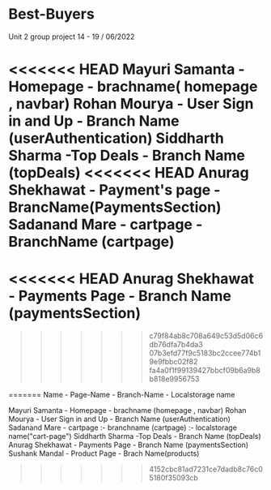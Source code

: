 # Best-Buyers

Unit 2 group project 14 - 19 / 06/2022

<<<<<<< HEAD
Mayuri Samanta - Homepage - brachname( homepage , navbar)
Rohan Mourya   - User Sign in and Up - Branch Name (userAuthentication)
Siddharth Sharma -Top Deals - Branch Name (topDeals)
<<<<<<< HEAD
Anurag Shekhawat - Payment's page - BrancName(PaymentsSection)
Sadanand Mare  - cartpage - BranchName (cartpage)
=======
<<<<<<< HEAD
Anurag Shekhawat - Payments Page - Branch Name (paymentsSection)
=======



>>>>>>> c79f84ab8c708a649c53d5d06c6db76dfa7b4da3
>>>>>>> 07b3efd77f9c5183bc2ccee774b19e9fbbc02f82
>>>>>>> fa4a0f1f99139427bbcf09b6a9b8b818e9956753

=======
Name - Page-Name - Branch-Name - Localstorage name

Mayuri Samanta - Homepage - brachname (homepage , navbar)
Rohan Mourya - User Sign in and Up - Branch Name (userAuthentication)
Sadanand Mare - cartpage  :- branchname (cartpage) :- localstorage name("cart-page")
Siddharth Sharma -Top Deals - Branch Name (topDeals)
Anurag Shekhawat - Payments Page - Branch Name (paymentsSection)
Sushank Mandal - Product Page - Brach Name(products)
>>>>>>> 4152cbc81ad7231ce7dadb8c76c05180f35093cb
